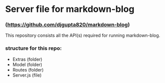 # Server file for markdown-blog 
### (https://github.com/djgupta820/markdown-blog)

This repository consists all the API(s) required for running markdown-blog.

### structure for this repo: 
<ul> 
    <li> Extras (folder) </li>
    <li> Model (folder) </li>
    <li> Routes (folder) </li>
    <li> Server.js (file) </li>
</ul>